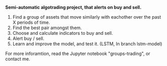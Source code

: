 **Semi-automatic algotrading project, that alerts on buy and sell.**

1) Find a group of assets that move similarly with eachother over the past X periods of time. 
2) Find the best pair amongst them.
3) Choose and calculate indicators to buy and sell.
4) Alert buy / sell.
5) Learn and improve the model, and test it. (LSTM, In branch lstm-model)

For more inforamtion, read the Jupyter notebook "groups-trading", or contact me.
